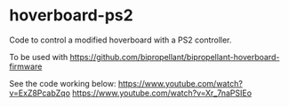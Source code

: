 # hoverboard-ps2
Code to control a modified hoverboard with a PS2 controller.

To be used with https://github.com/bipropellant/bipropellant-hoverboard-firmware

See the code working below:
https://www.youtube.com/watch?v=ExZ8PcabZqo
https://www.youtube.com/watch?v=Xr_7naPSIEo
